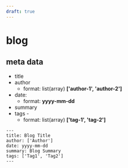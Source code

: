 ```yaml
---
draft: true
---
```


# blog

## meta data

- title
- author
  - format: list(array) **['author-1', 'author-2']**
- date:
  - format: **yyyy-mm-dd**
- summary
- tags -
  - format: list(array)  **['tag-1', 'tag-2']**

```
---
title: Blog Title
author: ['Author']
date: yyyy-mm-dd
summary: Blog Summary
tags: ['Tag1', 'Tag2']
---
```
